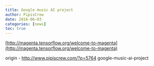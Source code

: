 ```yaml
---
title: Google music AI project
author: PipisCrew
date: 2016-06-03
categories: [news]
toc: true
---
```


[http://magenta.tensorflow.org/welcome-to-magenta](http://magenta.tensorflow.org/welcome-to-magenta)

origin - http://www.pipiscrew.com/?p=5764 google-music-ai-project